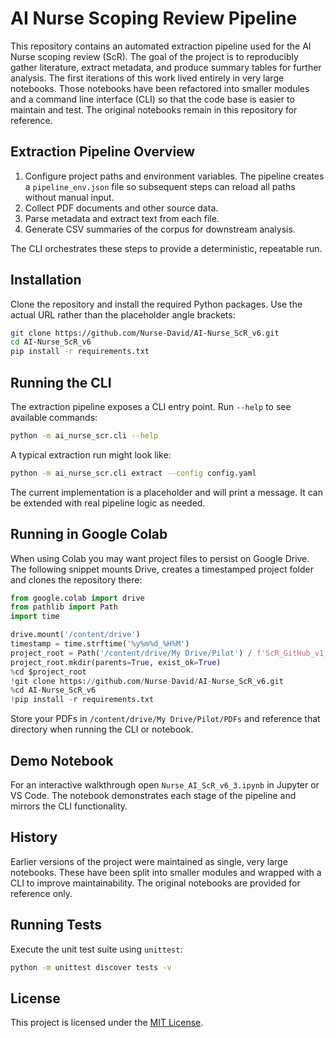 # AI Nurse Scoping Review Pipeline

This repository contains an automated extraction pipeline used for the AI Nurse
scoping review (ScR). The goal of the project is to reproducibly gather
literature, extract metadata, and produce summary tables for further analysis.
The first iterations of this work lived entirely in very large notebooks. Those
notebooks have been refactored into smaller modules and a command line interface
(CLI) so that the code base is easier to maintain and test. The original
notebooks remain in this repository for reference.

## Extraction Pipeline Overview
1. Configure project paths and environment variables. The pipeline creates a
   `pipeline_env.json` file so subsequent steps can reload all paths without
   manual input.
2. Collect PDF documents and other source data.
3. Parse metadata and extract text from each file.
4. Generate CSV summaries of the corpus for downstream analysis.

The CLI orchestrates these steps to provide a deterministic, repeatable run.

## Installation
Clone the repository and install the required Python packages. Use the actual
URL rather than the placeholder angle brackets:

```bash
git clone https://github.com/Nurse-David/AI-Nurse_ScR_v6.git
cd AI-Nurse_ScR_v6
pip install -r requirements.txt
```

## Running the CLI
The extraction pipeline exposes a CLI entry point. Run `--help` to see
available commands:

```bash
python -m ai_nurse_scr.cli --help
```

A typical extraction run might look like:

```bash
python -m ai_nurse_scr.cli extract --config config.yaml
```

The current implementation is a placeholder and will print a message. It can be
extended with real pipeline logic as needed.

## Running in Google Colab
When using Colab you may want project files to persist on Google Drive. The
following snippet mounts Drive, creates a timestamped project folder and clones
the repository there:

```python
from google.colab import drive
from pathlib import Path
import time

drive.mount('/content/drive')
timestamp = time.strftime('%y%m%d_%H%M')
project_root = Path('/content/drive/My Drive/Pilot') / f'ScR_GitHub_v1_{timestamp}'
project_root.mkdir(parents=True, exist_ok=True)
%cd $project_root
!git clone https://github.com/Nurse-David/AI-Nurse_ScR_v6.git
%cd AI-Nurse_ScR_v6
!pip install -r requirements.txt
```

Store your PDFs in `/content/drive/My Drive/Pilot/PDFs` and reference that
directory when running the CLI or notebook.

## Demo Notebook
For an interactive walkthrough open `Nurse_AI_ScR_v6_3.ipynb` in Jupyter or
VS Code. The notebook demonstrates each stage of the pipeline and mirrors the
CLI functionality.

## History
Earlier versions of the project were maintained as single, very large notebooks.
These have been split into smaller modules and wrapped with a CLI to improve
maintainability. The original notebooks are provided for reference only.

## Running Tests
Execute the unit test suite using ``unittest``:

```bash
python -m unittest discover tests -v
```

## License

This project is licensed under the [MIT License](LICENSE).

